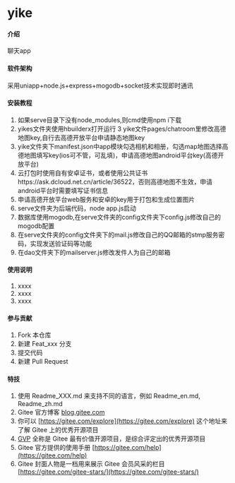 # yike

#### 介绍
聊天app

#### 软件架构
采用uniapp+node.js+express+mogodb+socket技术实现即时通讯


#### 安装教程

1.  如果serve目录下没有node_modules,则cmd使用npm i下载
2.  yikes文件夹使用hbuilderx打开运行
3   yike文件pages/chatroom里修改高德地图key,自行去高德开放平台申请静态地图key
4.  yike文件夹下manifest.json中app模块勾选相机和相册，勾选map地图选择高德地图填写key(ios可不管，可乱填)，申请高德地图android平台key(高德开放平台)
4.  云打包时使用自有安卓证书，或者使用公共证书https://ask.dcloud.net.cn/article/36522，否则高德地图不生效，申请android平台时需要填写证书信息
3.  申请高德开放平台web服务和安卓的key用于打包和生成位置图片
3.  serve文件夹为后端代码，node app.js启动
4.  数据库使用mogodb,在serve文件夹的config文件夹下config.js修改自己的mogodb配置
5.  在serve文件夹的config文件夹下的mail.js修改自己的QQ邮箱的stmp服务密码，实现发送验证码等功能
6.  在dao文件夹下的mailserver.js修改发件人为自己的邮箱

#### 使用说明

1.  xxxx
2.  xxxx
3.  xxxx

#### 参与贡献

1.  Fork 本仓库
2.  新建 Feat_xxx 分支
3.  提交代码
4.  新建 Pull Request


#### 特技

1.  使用 Readme\_XXX.md 来支持不同的语言，例如 Readme\_en.md, Readme\_zh.md
2.  Gitee 官方博客 [blog.gitee.com](https://blog.gitee.com)
3.  你可以 [https://gitee.com/explore](https://gitee.com/explore) 这个地址来了解 Gitee 上的优秀开源项目
4.  [GVP](https://gitee.com/gvp) 全称是 Gitee 最有价值开源项目，是综合评定出的优秀开源项目
5.  Gitee 官方提供的使用手册 [https://gitee.com/help](https://gitee.com/help)
6.  Gitee 封面人物是一档用来展示 Gitee 会员风采的栏目 [https://gitee.com/gitee-stars/](https://gitee.com/gitee-stars/)
